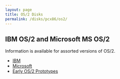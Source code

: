 ```yaml
---
layout: page
title: OS/2 Disks
permalink: /disks/pcx86/os2/
---
```


IBM OS/2 and Microsoft MS OS/2
------------------------------

Information is available for assorted versions of OS/2.

* [IBM](ibm/)
* [Microsoft](microsoft/)
* [Early OS/2 Prototypes](misc/)
